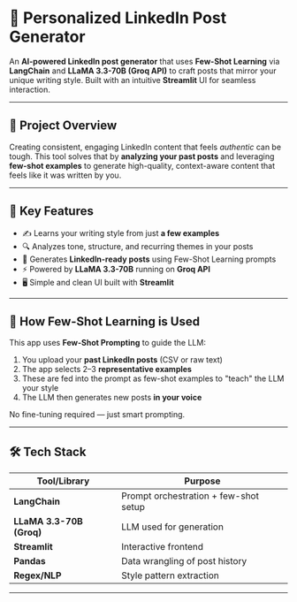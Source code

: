 # 🤖 Personalized LinkedIn Post Generator

An **AI-powered LinkedIn post generator** that uses **Few-Shot Learning** via **LangChain** and **LLaMA 3.3-70B (Groq API)** to craft posts that mirror your unique writing style. Built with an intuitive **Streamlit** UI for seamless interaction.

---

## 🚀 Project Overview

Creating consistent, engaging LinkedIn content that feels *authentic* can be tough. This tool solves that by **analyzing your past posts** and leveraging **few-shot examples** to generate high-quality, context-aware content that feels like it was written by you.

---

## 🎯 Key Features

- ✍️ Learns your writing style from just **a few examples**
- 🔍 Analyzes tone, structure, and recurring themes in your posts
- 🤖 Generates **LinkedIn-ready posts** using Few-Shot Learning prompts
- ⚡ Powered by **LLaMA 3.3-70B** running on **Groq API**
- 🖥️ Simple and clean UI built with **Streamlit**

---

## 🧠 How Few-Shot Learning is Used

This app uses **Few-Shot Prompting** to guide the LLM:

1. You upload your **past LinkedIn posts** (CSV or raw text)
2. The app selects 2–3 **representative examples**
3. These are fed into the prompt as few-shot examples to "teach" the LLM your style
4. The LLM then generates new posts **in your voice**

No fine-tuning required — just smart prompting.

---

## 🛠️ Tech Stack

| Tool/Library           | Purpose                                |
|------------------------|----------------------------------------|
| **LangChain**          | Prompt orchestration + few-shot setup  |
| **LLaMA 3.3-70B (Groq)** | LLM used for generation               |
| **Streamlit**          | Interactive frontend                   |
| **Pandas**             | Data wrangling of post history         |
| **Regex/NLP**          | Style pattern extraction               |

---


